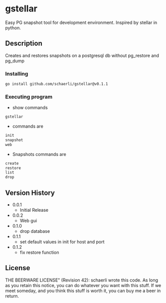 # gstellar

Easy PG snapshot tool for development environment. Inspired by stellar in python.

## Description

Creates and restores snapshots on a postgresql db without pg_restore and pg_dump

### Installing

```bash
go install github.com/schaerli/gstellar@v0.1.1
```

### Executing program

* show commands
```bash
gstellar
```

* commands are
```bash
init
snapshot
web
```

* Snapshots commands are
```bash
create
restore
list
drop
```

## Version History

* 0.0.1
  * Initial Release
* 0.0.2
  * Web gui
* 0.1.0
  * drop database
* 0.1.1
  * set default values in init for host and port
* 0.1.2
  * fix restore function

## License

THE BEERWARE LICENSE" (Revision 42):
schaerli wrote this code. As long as you retain this
notice, you can do whatever you want with this stuff. If we
meet someday, and you think this stuff is worth it, you can
buy me a beer in return.

